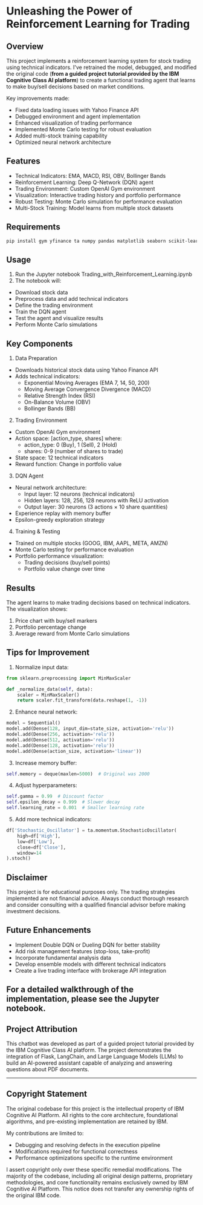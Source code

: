 # Unleashing the Power of Reinforcement Learning for Trading
## Overview
This project implements a reinforcement learning system for stock trading using technical indicators. I've retrained the model, debugged, and modified the original code (**from a guided project tutorial provided by the IBM Cognitive Class AI platform**) to create a functional trading agent that learns to make buy/sell decisions based on market conditions.

Key improvements made:
- Fixed data loading issues with Yahoo Finance API
- Debugged environment and agent implementation
- Enhanced visualization of trading performance
- Implemented Monte Carlo testing for robust evaluation
- Added multi-stock training capability
- Optimized neural network architecture

## Features
- Technical Indicators: EMA, MACD, RSI, OBV, Bollinger Bands
- Reinforcement Learning: Deep Q-Network (DQN) agent
- Trading Environment: Custom OpenAI Gym environment
- Visualization: Interactive trading history and portfolio performance
- Robust Testing: Monte Carlo simulation for performance evaluation
- Multi-Stock Training: Model learns from multiple stock datasets

## Requirements
```bash
pip install gym yfinance ta numpy pandas matplotlib seaborn scikit-learn tensorflow
```
## Usage
1. Run the Jupyter notebook Trading_with_Reinforcement_Learning.ipynb
2. The notebook will:
- Download stock data
- Preprocess data and add technical indicators
- Define the trading environment
- Train the DQN agent
- Test the agent and visualize results
- Perform Monte Carlo simulations

## Key Components
1. Data Preparation
- Downloads historical stock data using Yahoo Finance API
- Adds technical indicators:
  - Exponential Moving Averages (EMA 7, 14, 50, 200)
  - Moving Average Convergence Divergence (MACD)
  - Relative Strength Index (RSI)
  - On-Balance Volume (OBV)
  - Bollinger Bands (BB)

2. Trading Environment
- Custom OpenAI Gym environment
- Action space: [action_type, shares] where:
  - action_type: 0 (Buy), 1 (Sell), 2 (Hold)
  - shares: 0-9 (number of shares to trade)
- State space: 12 technical indicators
- Reward function: Change in portfolio value

3. DQN Agent
- Neural network architecture:
  - Input layer: 12 neurons (technical indicators)
  - Hidden layers: 128, 256, 128 neurons with ReLU activation
  - Output layer: 30 neurons (3 actions × 10 share quantities)
- Experience replay with memory buffer
- Epsilon-greedy exploration strategy

4. Training & Testing
- Trained on multiple stocks (GOOG, IBM, AAPL, META, AMZN)
- Monte Carlo testing for performance evaluation
- Portfolio performance visualization:
  - Trading decisions (buy/sell points)
  - Portfolio value change over time

## Results
The agent learns to make trading decisions based on technical indicators. The visualization shows:
1. Price chart with buy/sell markers
2. Portfolio percentage change
3. Average reward from Monte Carlo simulations

## Tips for Improvement
1. Normalize input data:

```python
from sklearn.preprocessing import MinMaxScaler

def _normalize_data(self, data):
    scaler = MinMaxScaler()
    return scaler.fit_transform(data.reshape(1, -1))
```

2. Enhance neural network:
```python
model = Sequential()
model.add(Dense(128, input_dim=state_size, activation='relu'))
model.add(Dense(256, activation='relu'))
model.add(Dense(512, activation='relu'))
model.add(Dense(128, activation='relu'))
model.add(Dense(action_size, activation='linear'))
```

3. Increase memory buffer:

```python
self.memory = deque(maxlen=5000)  # Original was 2000
```

4. Adjust hyperparameters:

```python
self.gamma = 0.99  # Discount factor
self.epsilon_decay = 0.999  # Slower decay
self.learning_rate = 0.001  # Smaller learning rate
```

5. Add more technical indicators:

```python
df['Stochastic_Oscillator'] = ta.momentum.StochasticOscillator(
    high=df['High'], 
    low=df['Low'], 
    close=df['Close'], 
    window=14
).stoch()
```

## Disclaimer
This project is for educational purposes only. The trading strategies implemented are not financial advice. Always conduct thorough research and consider consulting with a qualified financial advisor before making investment decisions.

## Future Enhancements
- Implement Double DQN or Dueling DQN for better stability
- Add risk management features (stop-loss, take-profit)
- Incorporate fundamental analysis data
- Develop ensemble models with different technical indicators
- Create a live trading interface with brokerage API integration

For a detailed walkthrough of the implementation, please see the Jupyter notebook.
---
## Project Attribution
This chatbot was developed as part of a guided project tutorial provided by the IBM Cognitive Class AI platform. The project demonstrates the integration of Flask, LangChain, and Large Language Models (LLMs) to build an AI-powered assistant capable of analyzing and answering questions about PDF documents.

---
## Copyright Statement
The original codebase for this project is the intellectual property of IBM Cognitive AI Platform. All rights to the core architecture, foundational algorithms, and pre-existing implementation are retained by IBM.

My contributions are limited to:
- Debugging and resolving defects in the execution pipeline
- Modifications required for functional correctness
- Performance optimizations specific to the runtime environment

I assert copyright only over these specific remedial modifications. The majority of the codebase, including all original design patterns, proprietary methodologies, and core functionality remains exclusively owned by IBM Cognitive AI Platform. This notice does not transfer any ownership rights of the original IBM code.

